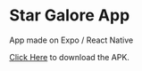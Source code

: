 # Star Galore App

App made on Expo / React Native

[Click Here](https://drive.google.com/file/d/13__E0BQuLeZSK3E5eV_RKfhSWnYly98R/view?usp=sharing) to download the APK.
